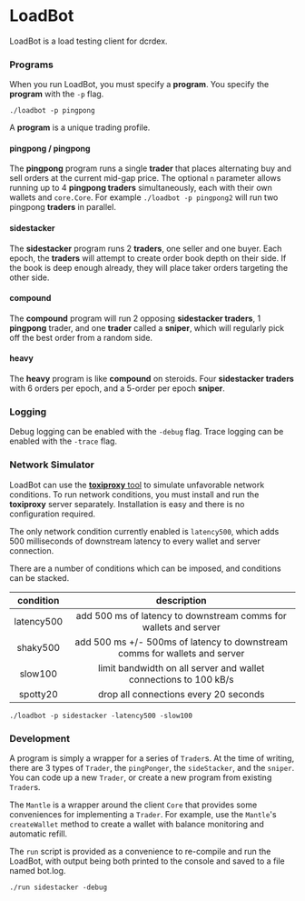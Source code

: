 # LoadBot

LoadBot is a load testing client for dcrdex.

### Programs

When you run LoadBot, you must specify a **program**.
You specify the **program** with the `-p` flag.

`./loadbot -p pingpong`

A **program** is a unique trading profile.

#### pingpong / pingpong<n>

The **pingpong** program runs a single **trader** that places alternating buy
and sell orders at the current mid-gap price. The optional `n` parameter allows
running up to 4 **pingpong traders** simultaneously, each with their own
wallets and `core.Core`. For example `./loadbot -p pingpong2` will run two
pingpong **traders** in parallel.

#### sidestacker

The **sidestacker** program runs 2 **traders**, one seller and one buyer. Each
epoch, the **traders** will attempt to create order book depth on their side.
If the book is deep enough already, they will place taker orders targeting
the other side.

#### compound

The **compound** program will run 2 opposing **sidestacker traders**, 1
**pingpong** trader, and one **trader** called a **sniper**, which will
regularly pick off the best order from a random side.

#### heavy

The **heavy** program is like **compound** on steroids. Four
**sidestacker traders** with 6 orders per epoch, and a 5-order per epoch
**sniper**.

### Logging

Debug logging can be enabled with the `-debug` flag. Trace logging can be
enabled with the `-trace` flag.

### Network Simulator

LoadBot can use the [**toxiproxy** tool](https://github.com/Shopify/toxiproxy)
to simulate unfavorable network conditions.
To run network conditions, you must install and run the **toxiproxy** server
separately. Installation is easy and there is no configuration required.

The only network condition currently enabled is `latency500`, which adds 500
milliseconds of downstream latency to every wallet and server connection.

There are a number of conditions which can be imposed, and conditions can be
stacked.

|  condition |                                 description                                |
|:----------:|:--------------------------------------------------------------------------:|
| latency500 | add 500 ms of latency to downstream comms for wallets and server           |
| shaky500   | add 500 ms +/- 500ms of latency to downstream comms for wallets and server |
| slow100    | limit bandwidth on all server and wallet connections to 100 kB/s           |
| spotty20   | drop all connections every 20 seconds                                      |

`./loadbot -p sidestacker -latency500 -slow100`

### Development

A program is simply a wrapper for a series of `Trader`s. At the time of writing,
there are 3 types of `Trader`, the `pingPonger`, the `sideStacker`, and the
`sniper`. You can code up a new `Trader`, or create a new program from existing
`Trader`s.

The `Mantle` is a wrapper around the client `Core` that provides some
conveniences for implementing a `Trader`. For example, use the `Mantle`'s
`createWallet` method to create a wallet with balance monitoring and automatic
refill.

The `run` script is provided as a convenience to re-compile and run the LoadBot,
with output being both printed to the console and saved to a file named bot.log.

`./run sidestacker -debug`
